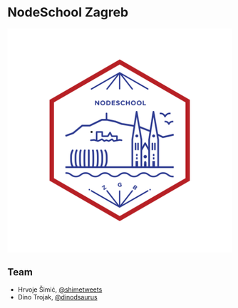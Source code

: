 # NodeSchool Zagreb
![Node School Zagreb](./zagreb.svg)

## Team

* Hrvoje Šimić, [@shimetweets](https://twitter.com/shimetweets)
* Dino Trojak, [@dinodsaurus](https://twitter.com/dinodsaurus)

